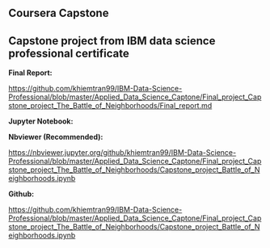 ## Coursera Capstone
## Capstone project from IBM data science professional certificate

**Final Report:**

https://github.com/khiemtran99/IBM-Data-Science-Professional/blob/master/Applied_Data_Science_Captone/Final_project_Capstone_project_The_Battle_of_Neighborhoods/Final_report.md

**Jupyter Notebook:**

**Nbviewer (Recommended):**

https://nbviewer.jupyter.org/github/khiemtran99/IBM-Data-Science-Professional/blob/master/Applied_Data_Science_Captone/Final_project_Capstone_project_The_Battle_of_Neighborhoods/Capstone_project_Battle_of_Neighborhoods.ipynb

**Github:**

https://github.com/khiemtran99/IBM-Data-Science-Professional/blob/master/Applied_Data_Science_Captone/Final_project_Capstone_project_The_Battle_of_Neighborhoods/Capstone_project_Battle_of_Neighborhoods.ipynb
